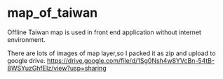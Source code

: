 # map_of_taiwan
Offline Taiwan map is used in front end application without internet environment.

There are lots of images of map layer,so I packed it as zip and upload to google drive. 
https://drive.google.com/file/d/1Sg0Nsh4w8YVcBn-54tB-8WSYuzGhfEIz/view?usp=sharing



